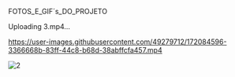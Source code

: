 FOTOS_E_GIF´s_DO_PROJETO



Uploading 3.mp4…



https://user-images.githubusercontent.com/49279712/172084596-3366668b-83ff-44c8-b68d-38abffcfa457.mp4

![2](https://user-images.githubusercontent.com/49279712/172084602-545a9e32-9efa-4c9e-8215-3e8fb74c0130.jpeg)
